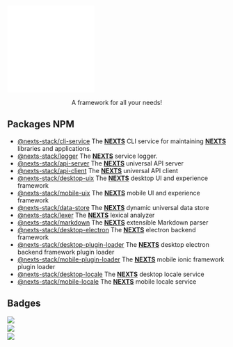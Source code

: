 <img align="center" src="readme/nexts-logo.svg" alt="nexts-logo" width="200" height="200" />
<p align="center">A framework for all your needs!</p>

## Packages NPM
 - [@nexts-stack/cli-service](https://www.npmjs.com/package/@nexts-stack/cli-service) The <ins>**NEXTS**</ins> CLI service for maintaining <ins>**NEXTS**</ins> libraries and applications. 
 - [@nexts-stack/logger](https://www.npmjs.com/package/@nexts-stack/logger) The <ins>**NEXTS**</ins> service logger.
 - [@nexts-stack/api-server](https://www.npmjs.com/package/@nexts-stack/api-server) The <ins>**NEXTS**</ins> universal API server
 - [@nexts-stack/api-client](https://www.npmjs.com/package/@nexts-stack/api-client) The <ins>**NEXTS**</ins> universal API client
 - [@nexts-stack/desktop-uix](https://www.npmjs.com/package/@nexts-stack/desktop-uix) The <ins>**NEXTS**</ins> desktop UI and experience framework
 - [@nexts-stack/mobile-uix](https://www.npmjs.com/package/@nexts-stack/mobile-uix) The <ins>**NEXTS**</ins> mobile UI and experience framework
 - [@nexts-stack/data-store](https://www.npmjs.com/package/@nexts-stack/data-store) The <ins>**NEXTS**</ins> dynamic universal data store
 - [@nexts-stack/lexer](https://www.npmjs.com/package/@nexts-stack/lexer) The <ins>**NEXTS**</ins> lexical analyzer
 - [@nexts-stack/markdown](https://www.npmjs.com/package/@nexts-stack/markdown) The <ins>**NEXTS**</ins> extensible Markdown parser
 - [@nexts-stack/desktop-electron](https://www.npmjs.com/package/@nexts-stack/desktop-electron) The <ins>**NEXTS**</ins> electron backend framework
 - [@nexts-stack/desktop-plugin-loader](https://www.npmjs.com/package/@nexts-stack/desktop-plugin-loader) The <ins>**NEXTS**</ins> desktop electron backend framework plugin loader
 - [@nexts-stack/mobile-plugin-loader](https://www.npmjs.com/package/@nexts-stack/mobile-plugin-loader) The <ins>**NEXTS**</ins> mobile ionic framework plugin loader
 - [@nexts-stack/desktop-locale](https://www.npmjs.com/package/@nexts-stack/desktop-locale) The <ins>**NEXTS**</ins> desktop locale service
 - [@nexts-stack/mobile-locale](https://www.npmjs.com/package/@nexts-stack/mobile-locale) The <ins>**NEXTS**</ins> mobile locale service
 
## Badges
![](https://tokei.rs/b1/github/skylixgh/nexts) <br />
![](https://img.shields.io/discord/909547196762959902) <br />
![](https://img.shields.io/github/stars/skylixgh/nexts) <br />
